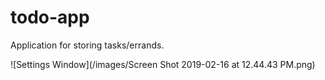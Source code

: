 # todo-app
Application for storing tasks/errands.

![Settings Window](/images/Screen Shot 2019-02-16 at 12.44.43 PM.png)

